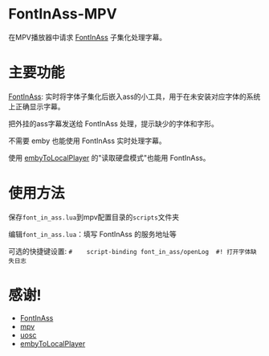 # FontInAss-MPV

在MPV播放器中请求 [FontInAss](https://github.com/RiderLty/fontInAss) 子集化处理字幕。

# 主要功能

[FontInAss](https://github.com/RiderLty/fontInAss): 实时将字体子集化后嵌入ass的小工具，用于在未安装对应字体的系统上正确显示字幕。

把外挂的ass字幕发送给 FontInAss 处理，提示缺少的字体和字形。

不需要 emby 也能使用 FontInAss 实时处理字幕。

使用 [embyToLocalPlayer](https://github.com/kjtsune/embyToLocalPlayer) 的"读取硬盘模式"也能用 FontInAss。

# 使用方法

保存`font_in_ass.lua`到mpv配置目录的`scripts`文件夹

编辑`font_in_ass.lua`：填写 FontInAss 的服务地址等

可选的快捷键设置: `#	script-binding font_in_ass/openLog	#! 打开字体缺失日志`

# 感谢!
- [FontInAss](https://github.com/RiderLty/fontInAss)
- [mpv](https://github.com/mpv-player/mpv)
- [uosc](https://github.com/tomasklaen/uosc)
- [embyToLocalPlayer](https://github.com/kjtsune/embyToLocalPlayer)
